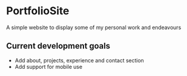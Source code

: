 # PortfolioSite
A simple website to display some of my personal work and endeavours

## Current development goals
- Add about, projects, experience and contact section
- Add support for mobile use